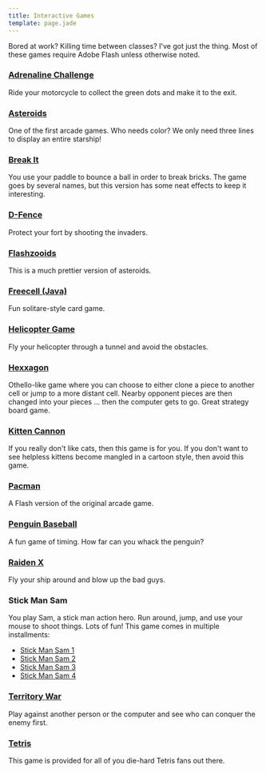 ```yaml
---
title: Interactive Games
template: page.jade
---
```


Bored at work?  Killing time between classes?  I've got just the thing.  Most of these games require Adobe Flash unless otherwise noted.

### [Adrenaline Challenge](adrenaline.swf)

Ride your motorcycle to collect the green dots and make it to the exit.

### [Asteroids](neave_asteroids.swf)

One of the first arcade games.  Who needs color?  We only need three lines to display an entire starship!

### [Break It](breakit.swf)

You use your paddle to bounce a ball in order to break bricks.  The game goes by several names, but this version has some neat effects to keep it interesting.

### [D-Fence](d-fence.swf)

Protect your fort by shooting the invaders.

### [Flashzooids](flashiness_fz.swf)

This is a much prettier version of asteroids.

### [Freecell (Java)](freecell.html)

Fun solitare-style card game.

### [Helicopter Game](helicopter.swf)

Fly your helicopter through a tunnel and avoid the obstacles.

### [Hexxagon](neave_hexxagon.swf)

Othello-like game where you can choose to either clone a piece to another cell or jump to a more distant cell.  Nearby opponent pieces are then changed into your pieces ... then the computer gets to go.  Great strategy board game.

### [Kitten Cannon](kitten_cannon.swf)

If you really don't like cats, then this game is for you.  If you don't want to see helpless kittens become mangled in a cartoon style, then avoid this game.

### [Pacman](pacman.swf)

A Flash version of the original arcade game.

### [Penguin Baseball](penguin_baseball.swf)

A fun game of timing.  How far can you whack the penguin?

### [Raiden X](raiden_x.swf)

Fly your ship around and blow up the bad guys.

### Stick Man Sam

You play Sam, a stick man action hero.  Run around, jump, and use your mouse to shoot things.  Lots of fun!  This game comes in multiple installments:

* [Stick Man Sam 1](stickmansam1.swf)
* [Stick Man Sam 2](stickmansam2.swf)
* [Stick Man Sam 3](stickmansam3.swf)
* [Stick Man Sam 4](stickmansam4.swf)

### [Territory War](territory_war.swf)

Play against another person or the computer and see who can conquer the enemy first.

### [Tetris](neave_tetris.swf)

This game is provided for all of you die-hard Tetris fans out there.
